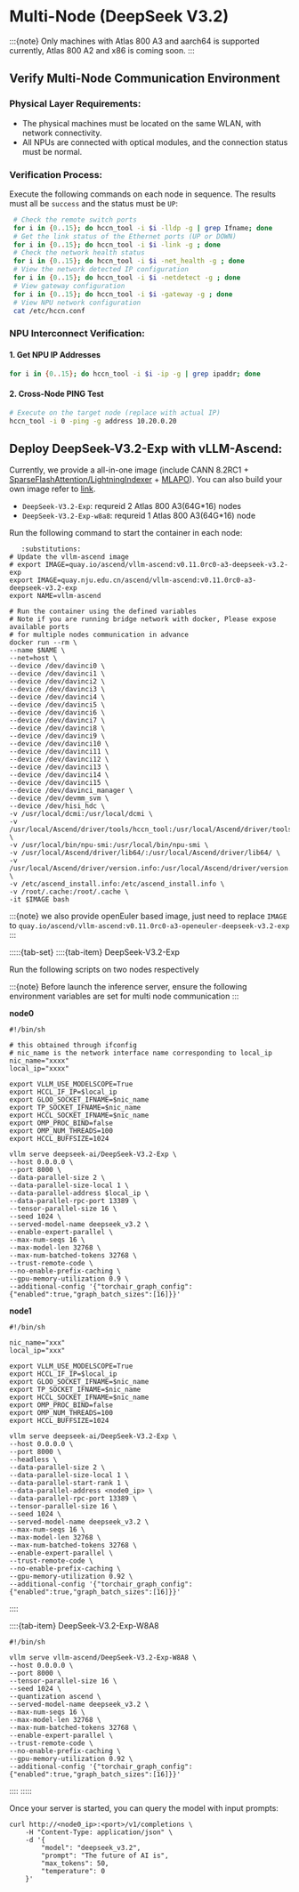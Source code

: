 # Multi-Node (DeepSeek V3.2)

:::{note}
Only machines with Atlas 800 A3 and aarch64 is supported currently, Atlas 800 A2 and x86 is coming soon.
:::

## Verify Multi-Node Communication Environment

### Physical Layer Requirements:

- The physical machines must be located on the same WLAN, with network connectivity.
- All NPUs are connected with optical modules, and the connection status must be normal.

### Verification Process:

Execute the following commands on each node in sequence. The results must all be `success` and the status must be `UP`:

```bash
 # Check the remote switch ports
 for i in {0..15}; do hccn_tool -i $i -lldp -g | grep Ifname; done 
 # Get the link status of the Ethernet ports (UP or DOWN)
 for i in {0..15}; do hccn_tool -i $i -link -g ; done
 # Check the network health status
 for i in {0..15}; do hccn_tool -i $i -net_health -g ; done
 # View the network detected IP configuration
 for i in {0..15}; do hccn_tool -i $i -netdetect -g ; done
 # View gateway configuration
 for i in {0..15}; do hccn_tool -i $i -gateway -g ; done
 # View NPU network configuration
 cat /etc/hccn.conf
```

### NPU Interconnect Verification:
#### 1. Get NPU IP Addresses

```bash
for i in {0..15}; do hccn_tool -i $i -ip -g | grep ipaddr; done
```

#### 2. Cross-Node PING Test

```bash
# Execute on the target node (replace with actual IP)
hccn_tool -i 0 -ping -g address 10.20.0.20
```

## Deploy DeepSeek-V3.2-Exp with vLLM-Ascend:

Currently, we provide a all-in-one image (include CANN 8.2RC1 + [SparseFlashAttention/LightningIndexer](https://gitcode.com/cann/cann-recipes-infer/tree/master/ops/ascendc) + [MLAPO](https://github.com/vllm-project/vllm-ascend/pull/3226)). You can also build your own image refer to [link](https://github.com/vllm-project/vllm-ascend/issues/3278).

- `DeepSeek-V3.2-Exp`: requreid 2 Atlas 800 A3(64G*16) nodes
- `DeepSeek-V3.2-Exp-w8a8`: requreid 1 Atlas 800 A3(64G*16) node

Run the following command to start the container in each node:

```{code-block} bash
   :substitutions:
# Update the vllm-ascend image
# export IMAGE=quay.io/ascend/vllm-ascend:v0.11.0rc0-a3-deepseek-v3.2-exp
export IMAGE=quay.nju.edu.cn/ascend/vllm-ascend:v0.11.0rc0-a3-deepseek-v3.2-exp
export NAME=vllm-ascend

# Run the container using the defined variables
# Note if you are running bridge network with docker, Please expose available ports
# for multiple nodes communication in advance
docker run --rm \
--name $NAME \
--net=host \
--device /dev/davinci0 \
--device /dev/davinci1 \
--device /dev/davinci2 \
--device /dev/davinci3 \
--device /dev/davinci4 \
--device /dev/davinci5 \
--device /dev/davinci6 \
--device /dev/davinci7 \
--device /dev/davinci8 \
--device /dev/davinci9 \
--device /dev/davinci10 \
--device /dev/davinci11 \
--device /dev/davinci12 \
--device /dev/davinci13 \
--device /dev/davinci14 \
--device /dev/davinci15 \
--device /dev/davinci_manager \
--device /dev/devmm_svm \
--device /dev/hisi_hdc \
-v /usr/local/dcmi:/usr/local/dcmi \
-v /usr/local/Ascend/driver/tools/hccn_tool:/usr/local/Ascend/driver/tools/hccn_tool \
-v /usr/local/bin/npu-smi:/usr/local/bin/npu-smi \
-v /usr/local/Ascend/driver/lib64/:/usr/local/Ascend/driver/lib64/ \
-v /usr/local/Ascend/driver/version.info:/usr/local/Ascend/driver/version.info \
-v /etc/ascend_install.info:/etc/ascend_install.info \
-v /root/.cache:/root/.cache \
-it $IMAGE bash
```

:::{note}
we also provide openEuler based image, just need to replace `IMAGE` to `quay.io/ascend/vllm-ascend:v0.11.0rc0-a3-openeuler-deepseek-v3.2-exp`
:::

:::::{tab-set}
::::{tab-item} DeepSeek-V3.2-Exp

Run the following scripts on two nodes respectively

:::{note}
Before launch the inference server, ensure the following environment variables are set for multi node communication
:::

**node0**

```shell
#!/bin/sh

# this obtained through ifconfig
# nic_name is the network interface name corresponding to local_ip
nic_name="xxxx"
local_ip="xxxx"

export VLLM_USE_MODELSCOPE=True
export HCCL_IF_IP=$local_ip
export GLOO_SOCKET_IFNAME=$nic_name
export TP_SOCKET_IFNAME=$nic_name
export HCCL_SOCKET_IFNAME=$nic_name
export OMP_PROC_BIND=false
export OMP_NUM_THREADS=100
export HCCL_BUFFSIZE=1024

vllm serve deepseek-ai/DeepSeek-V3.2-Exp \
--host 0.0.0.0 \
--port 8000 \
--data-parallel-size 2 \
--data-parallel-size-local 1 \
--data-parallel-address $local_ip \
--data-parallel-rpc-port 13389 \
--tensor-parallel-size 16 \
--seed 1024 \
--served-model-name deepseek_v3.2 \
--enable-expert-parallel \
--max-num-seqs 16 \
--max-model-len 32768 \
--max-num-batched-tokens 32768 \
--trust-remote-code \
--no-enable-prefix-caching \
--gpu-memory-utilization 0.9 \
--additional-config '{"torchair_graph_config":{"enabled":true,"graph_batch_sizes":[16]}}'
```

**node1**

```shell
#!/bin/sh

nic_name="xxx"
local_ip="xxx"

export VLLM_USE_MODELSCOPE=True
export HCCL_IF_IP=$local_ip
export GLOO_SOCKET_IFNAME=$nic_name
export TP_SOCKET_IFNAME=$nic_name
export HCCL_SOCKET_IFNAME=$nic_name
export OMP_PROC_BIND=false
export OMP_NUM_THREADS=100
export HCCL_BUFFSIZE=1024

vllm serve deepseek-ai/DeepSeek-V3.2-Exp \
--host 0.0.0.0 \
--port 8000 \
--headless \
--data-parallel-size 2 \
--data-parallel-size-local 1 \
--data-parallel-start-rank 1 \
--data-parallel-address <node0_ip> \
--data-parallel-rpc-port 13389 \
--tensor-parallel-size 16 \
--seed 1024 \
--served-model-name deepseek_v3.2 \
--max-num-seqs 16 \
--max-model-len 32768 \
--max-num-batched-tokens 32768 \
--enable-expert-parallel \
--trust-remote-code \
--no-enable-prefix-caching \
--gpu-memory-utilization 0.92 \
--additional-config '{"torchair_graph_config":{"enabled":true,"graph_batch_sizes":[16]}}'
```

::::

::::{tab-item} DeepSeek-V3.2-Exp-W8A8

```shell
#!/bin/sh

vllm serve vllm-ascend/DeepSeek-V3.2-Exp-W8A8 \
--host 0.0.0.0 \
--port 8000 \
--tensor-parallel-size 16 \
--seed 1024 \
--quantization ascend \
--served-model-name deepseek_v3.2 \
--max-num-seqs 16 \
--max-model-len 32768 \
--max-num-batched-tokens 32768 \
--enable-expert-parallel \
--trust-remote-code \
--no-enable-prefix-caching \
--gpu-memory-utilization 0.92 \
--additional-config '{"torchair_graph_config":{"enabled":true,"graph_batch_sizes":[16]}}'
```

::::
:::::

Once your server is started, you can query the model with input prompts:

```shell
curl http://<node0_ip>:<port>/v1/completions \
    -H "Content-Type: application/json" \
    -d '{
        "model": "deepseek_v3.2",
        "prompt": "The future of AI is",
        "max_tokens": 50,
        "temperature": 0
    }'
```
